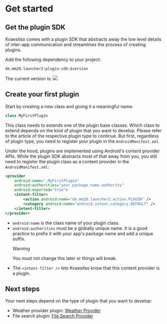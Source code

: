 # Get started

## Get the plugin SDK

Kvaesitso comes with a plugin SDK that abstracts away the low level details of inter-app communication and streamlines the process of creating plugins.

Add the following dependency to your project:

```
de.mm20.launcher2:plugin-sdk:$version
```

The current version is: [![](https://img.shields.io/maven-central/v/de.mm20.launcher2/plugin-sdk?style=flat-square)](https://central.sonatype.com/artifact/de.mm20.launcher2/plugin-sdk)

## Create your first plugin

Start by creating a new class and giving it a meaningful name.

```kt
class MyFirstPlugin

```

This class needs to extends one of the plugin base classes. Which class to extend depends on the kind of plugin that you want to develop. Please refer to the article of the respective plugin type to continue. But first, regardless of plugin type, you need to register your plugin in the `AndroidManifest.xml`.

Under the hood, plugins are implemented using Android's content provider APIs. While the plugin SDK abstracts most of that away from you, you still need to register the plugin class as a content provider in the `AndroidManifest.xml`:

```xml
<provider
    android:name=".MyFirstPlugin"
    android:authorities="your.package.name.authority"
    android:exported="true">
    <intent-filter>
        <action android:name="de.mm20.launcher2.action.PLUGIN" />
        <category android:name="android.intent.category.DEFAULT" />
    </intent-filter>
</provider>
```

- `android:name` is the class name of your plugin class.
- `android:authorities` must be a globally unique name. It is a good practice to prefix it with your app's package name and add a unique suffix.
  > [!WARNING]
  > You must not change this later or things will break.
- The `<intent-filter />` lets Kvaesitso know that this content provider is a plugin.

## Next steps

Your next steps depend on the type of plugin that you want to develop:

- Weather provider plugin: [Weather Provider](/docs/developer-guide/plugins/plugin-types/weather.html)
- File search plugin: [File Search Provider](/docs/developer-guide/plugins/plugin-types/file-search.html)
